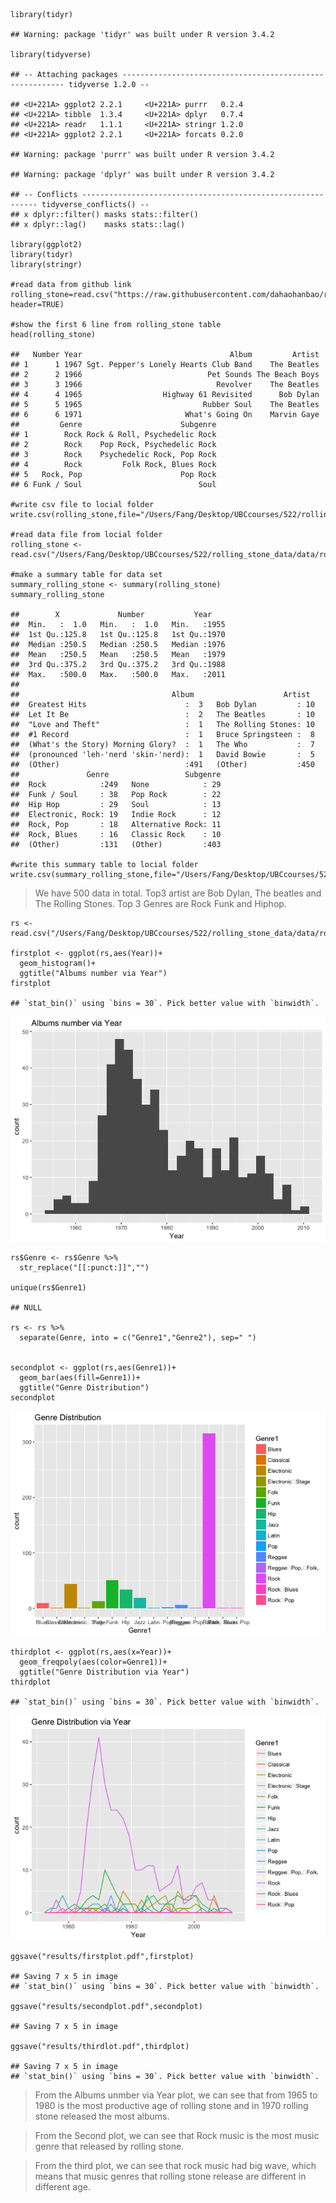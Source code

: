     library(tidyr)

    ## Warning: package 'tidyr' was built under R version 3.4.2

    library(tidyverse)

    ## -- Attaching packages --------------------------------------------------------- tidyverse 1.2.0 --

    ## <U+221A> ggplot2 2.2.1     <U+221A> purrr   0.2.4
    ## <U+221A> tibble  1.3.4     <U+221A> dplyr   0.7.4
    ## <U+221A> readr   1.1.1     <U+221A> stringr 1.2.0
    ## <U+221A> ggplot2 2.2.1     <U+221A> forcats 0.2.0

    ## Warning: package 'purrr' was built under R version 3.4.2

    ## Warning: package 'dplyr' was built under R version 3.4.2

    ## -- Conflicts ------------------------------------------------------------ tidyverse_conflicts() --
    ## x dplyr::filter() masks stats::filter()
    ## x dplyr::lag()    masks stats::lag()

    library(ggplot2)
    library(tidyr)
    library(stringr)

    #read data from github link
    rolling_stone=read.csv("https://raw.githubusercontent.com/dahaohanbao/rolling_stone_data/master/albumlist.csv", header=TRUE)

    #show the first 6 line from rolling_stone table
    head(rolling_stone)

    ##   Number Year                                 Album         Artist
    ## 1      1 1967 Sgt. Pepper's Lonely Hearts Club Band    The Beatles
    ## 2      2 1966                            Pet Sounds The Beach Boys
    ## 3      3 1966                              Revolver    The Beatles
    ## 4      4 1965                  Highway 61 Revisited      Bob Dylan
    ## 5      5 1965                           Rubber Soul    The Beatles
    ## 6      6 1971                       What's Going On    Marvin Gaye
    ##         Genre                      Subgenre
    ## 1        Rock Rock & Roll, Psychedelic Rock
    ## 2        Rock    Pop Rock, Psychedelic Rock
    ## 3        Rock    Psychedelic Rock, Pop Rock
    ## 4        Rock         Folk Rock, Blues Rock
    ## 5   Rock, Pop                      Pop Rock
    ## 6 Funk / Soul                          Soul

    #write csv file to locial folder
    write.csv(rolling_stone,file="/Users/Fang/Desktop/UBCcourses/522/rolling_stone_data/data/rolling_stone.csv")

    #read data file from locial folder
    rolling_stone <- read.csv("/Users/Fang/Desktop/UBCcourses/522/rolling_stone_data/data/rolling_stone.csv")

    #make a summary table for data set
    summary_rolling_stone <- summary(rolling_stone)
    summary_rolling_stone

    ##        X             Number           Year     
    ##  Min.   :  1.0   Min.   :  1.0   Min.   :1955  
    ##  1st Qu.:125.8   1st Qu.:125.8   1st Qu.:1970  
    ##  Median :250.5   Median :250.5   Median :1976  
    ##  Mean   :250.5   Mean   :250.5   Mean   :1979  
    ##  3rd Qu.:375.2   3rd Qu.:375.2   3rd Qu.:1988  
    ##  Max.   :500.0   Max.   :500.0   Max.   :2011  
    ##                                                
    ##                                  Album                    Artist   
    ##  Greatest Hits                      :  3   Bob Dylan         : 10  
    ##  Let It Be                          :  2   The Beatles       : 10  
    ##  "Love and Theft"                   :  1   The Rolling Stones: 10  
    ##  #1 Record                          :  1   Bruce Springsteen :  8  
    ##  (What's the Story) Morning Glory?  :  1   The Who           :  7  
    ##  (pronounced 'leh-'nerd 'skin-'nerd):  1   David Bowie       :  5  
    ##  (Other)                            :491   (Other)           :450  
    ##               Genre                 Subgenre  
    ##  Rock            :249   None            : 29  
    ##  Funk / Soul     : 38   Pop Rock        : 22  
    ##  Hip Hop         : 29   Soul            : 13  
    ##  Electronic, Rock: 19   Indie Rock      : 12  
    ##  Rock, Pop       : 18   Alternative Rock: 11  
    ##  Rock, Blues     : 16   Classic Rock    : 10  
    ##  (Other)         :131   (Other)         :403

    #write this summary table to locial folder
    write.csv(summary_rolling_stone,file="/Users/Fang/Desktop/UBCcourses/522/rolling_stone_data/results/summarized_rolling_stone.csv")

> We have 500 data in total. Top3 artist are Bob Dylan, The beatles and
> The Rolling Stones. Top 3 Genres are Rock Funk and Hiphop.

    rs <- read.csv("/Users/Fang/Desktop/UBCcourses/522/rolling_stone_data/data/rolling_stone.csv")

    firstplot <- ggplot(rs,aes(Year))+
      geom_histogram()+
      ggtitle("Albums number via Year")
    firstplot

    ## `stat_bin()` using `bins = 30`. Pick better value with `binwidth`.

![](Genreal_Story_files/figure-markdown_strict/unnamed-chunk-3-1.png)

    rs$Genre <- rs$Genre %>% 
      str_replace("[[:punct:]]","") 

    unique(rs$Genre1)

    ## NULL

    rs <- rs %>% 
      separate(Genre, into = c("Genre1","Genre2"), sep=" ") 


    secondplot <- ggplot(rs,aes(Genre1))+
      geom_bar(aes(fill=Genre1))+
      ggtitle("Genre Distribution")
    secondplot

![](Genreal_Story_files/figure-markdown_strict/unnamed-chunk-3-2.png)

    thirdplot <- ggplot(rs,aes(x=Year))+
      geom_freqpoly(aes(color=Genre1))+
      ggtitle("Genre Distribution via Year")
    thirdplot

    ## `stat_bin()` using `bins = 30`. Pick better value with `binwidth`.

![](Genreal_Story_files/figure-markdown_strict/unnamed-chunk-3-3.png)

    ggsave("results/firstplot.pdf",firstplot)

    ## Saving 7 x 5 in image
    ## `stat_bin()` using `bins = 30`. Pick better value with `binwidth`.

    ggsave("results/secondplot.pdf",secondplot)

    ## Saving 7 x 5 in image

    ggsave("results/thirdlot.pdf",thirdplot)

    ## Saving 7 x 5 in image
    ## `stat_bin()` using `bins = 30`. Pick better value with `binwidth`.

> From the Albums unmber via Year plot, we can see that from 1965 to
> 1980 is the most productive age of rolling stone and in 1970 rolling
> stone released the most albums.

> From the Second plot, we can see that Rock music is the most music
> genre that released by rolling stone.

> From the third plot, we can see that rock music had big wave, which
> means that music genres that rolling stone release are different in
> different age.
